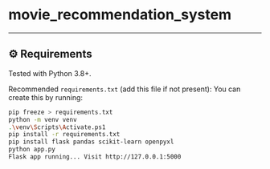 # movie_recommendation_system

---

## ⚙️ Requirements
Tested with Python 3.8+.

Recommended `requirements.txt` (add this file if not present):
You can create this by running:
```bash
pip freeze > requirements.txt
python -m venv venv
.\venv\Scripts\Activate.ps1
pip install -r requirements.txt
pip install flask pandas scikit-learn openpyxl
python app.py
Flask app running... Visit http://127.0.0.1:5000

